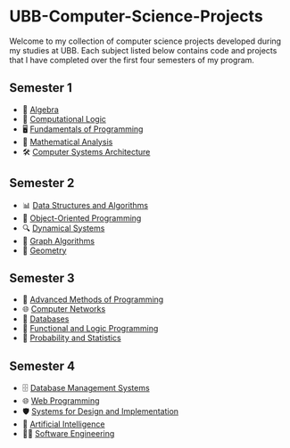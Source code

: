# UBB-Computer-Science-Projects

Welcome to my collection of computer science projects developed during my studies at UBB. Each subject listed below contains code and projects that I have completed over the first four semesters of my program.

## Semester 1
- 🔢 [Algebra](https://github.com/dllrazvi/Algebra.git) 
- 🧠 [Computational Logic](https://github.com/dllrazvi/Computational-Logic)
- 🖥️ [Fundamentals of Programming](#)
- 📐 [Mathematical Analysis](#)
- 🛠️ [Computer Systems Architecture](#)

## Semester 2
- 📊 [Data Structures and Algorithms](#)
- 🧩 [Object-Oriented Programming](#)
- 🔍 [Dynamical Systems](#)
- 🔗 [Graph Algorithms](#)
- 📏 [Geometry](#)

## Semester 3
- 🚀 [Advanced Methods of Programming](#)
- 🌐 [Computer Networks](#)
- 💾 [Databases](#)
- 🧬 [Functional and Logic Programming](#)
- 🎲 [Probability and Statistics](#)

## Semester 4
- 🗄️ [Database Management Systems](#)
- 🌐 [Web Programming](#)
- 🛡️ [Systems for Design and Implementation](#)
- 🤖 [Artificial Intelligence](#)
- 🧑‍💻 [Software Engineering](#)
